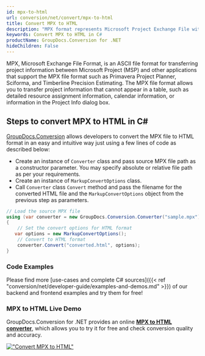 ```yaml
---
id: mpx-to-html
url: conversion/net/convert/mpx-to-html
title: Convert MPX to HTML
description: "MPX format represents Microsoft Project Exchange File with .mpx extension. Learn how to convert MPX to HTML file programmatically in C# language using GroupDocs.Conversion for .NET library."
keywords: Convert MPX to HTML in C#
productName: GroupDocs.Conversion for .NET
hideChildren: False
---
```


MPX, Microsoft Exchange File Format, is an ASCII file format for transferring project information between Microsoft Project (MSP) and other applications that support the MPX file format such as Primavera Project Planner, Sciforma, and Timberline Precision Estimating. The MPX file format allows you to transfer project information that cannot appear in a table, such as detailed resource assignment information, calendar information, or information in the Project Info dialog box.

## Steps to convert MPX to HTML in C#

[GroupDocs.Conversion](https://products.groupdocs.com/conversion/net) allows developers to convert the MPX file to HTML format in an easy and intuitive way just using a few lines of code as described below:

* Create an instance of `Converter` class and pass source MPX file path as a constructor parameter. You may specify absolute or relative file path as per your requirements. 
* Create an instance of `MarkupConvertOptions` class.
* Call `Converter` class `Convert` method and pass the filename for the converted HTML file and the `MarkupConvertOptions` object from the previous step as parameters.

```csharp
// Load the source MPX file
using (var converter = new GroupDocs.Conversion.Converter("sample.mpx"))
{
    // Set the convert options for HTML format
   var options = new MarkupConvertOptions();
    // Convert to HTML format
    converter.Convert("converted.html", options);
}
```

### Code Examples

Please find more [use-cases and complete C# sources]({{< ref "conversion/net/developer-guide/examples-and-demos.md" >}}) of our backend and frontend examples and try them for free!

### MPX to HTML Live Demo

GroupDocs.Conversion for .NET provides an online [**MPX to HTML converter**](https://products.groupdocs.app/conversion/mpx-to-html), which allows you to try it for free and check conversion quality and accuracy.

[!["Convert MPX to HTML"](conversion/net/images/convert-to-html/convert-mpx-to-html.png)](https://products.groupdocs.app/conversion/mpx-to-html)